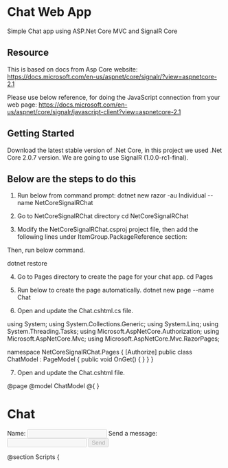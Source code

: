 # Chat Web App
Simple Chat app using ASP.Net Core MVC and  SignalR Core

## Resource

This is based on docs from Asp Core website:
https://docs.microsoft.com/en-us/aspnet/core/signalr/?view=aspnetcore-2.1

Please use below reference, for doing the JavaScript connection from your web page:
https://docs.microsoft.com/en-us/aspnet/core/signalr/javascript-client?view=aspnetcore-2.1

## Getting Started
Download the latest stable version of .Net Core, in this project we used .Net Core 2.0.7 version. We are going to use SignalR (1.0.0-rc1-final).


## Below are the steps to do this
1) Run below from command prompt:
dotnet new razor -au Individual --name NetCoreSignalRChat

2) Go to NetCoreSignalRChat directory
cd NetCoreSignalRChat

3) Modify the NetCoreSignalRChat.csproj project file, then add the following lines under ItemGroup.PackageReference section:

<PackageReference Include="Microsoft.AspNetCore.SignalR" Version="1.0.0-rc1-final" />
<PackageReference Include="Microsoft.AspNetCore.SignalR.Client" Version="1.0.0-rc1-final" />

Then, run below command.

dotnet restore

4) Go to Pages directory to create the page for your chat app.
cd Pages

5) Run below to create the page automatically.
dotnet new page --name Chat

6) Open and update the Chat.cshtml.cs file.

using System;
using System.Collections.Generic;
using System.Linq;
using System.Threading.Tasks;
using Microsoft.AspNetCore.Authorization;
using Microsoft.AspNetCore.Mvc;
using Microsoft.AspNetCore.Mvc.RazorPages;

namespace NetCoreSignalRChat.Pages
{
    [Authorize]
    public class ChatModel : PageModel
    {
        public void OnGet()
        {
        }
    }
}

7) Open and update the Chat.cshtml file.

@page
@model ChatModel
@{
}

<h1>Chat</h1>

<form id="send-form" action="#">
    Name:
    <input type="text" id="name" disabled />
    Send a message: 
    <input type="text" id="message-textbox" disabled /> 
    <button id="send-button" type="submit" disabled>Send</button>
</form>

<ul id="messages-list">
</ul>

@section Scripts {
    <script src="~/lib/signalr/signalr.js"></script>
    <script type="text/javascript">
        // Bind DOM elements
        var sendForm = document.getElementById("send-form");
        var sendButton = document.getElementById("send-button");
        var messagesList = document.getElementById("messages-list");
        var messageTextBox = document.getElementById("message-textbox");

        function appendMessage(content) {
            var li = document.createElement("li");
            li.innerText = content;
            messagesList.appendChild(li);
        }

        const connection = new signalR.HubConnectionBuilder()
            .withUrl("/hubs/chat")
            .configureLogging(signalR.LogLevel.Information)
            .build();

        sendForm.addEventListener("submit", function(evt) { 
            var message = messageTextBox.value;
            messageTextBox.value = "";
            connection.send("Send", message);
            evt.preventDefault();
        });

        connection.on("SendMessage", function (sender, message) {
            appendMessage(sender + ': ' + message);
        });

        connection.on("SendAction", function (sender, action) {
            appendMessage(sender + ' ' + action);
        });

        connection.start().then(function() {
            messageTextBox.disabled = false;
            sendButton.disabled = false;
        })
        .catch(err => console.error(err.toString()));
    </script>
}

8) Go back to the main folder, run below to go back:
cd ..

9) Create new Folder name in Hubs. 
Run below code on Linux or Mac:
mkdir Hubs

Run below code on Windows:
md Hubs

10) Go to Hubs folder, by running below:
cd Hubs

11) Create new file called ChatHub.cs using your favorite file editor. Then, copy and paste below code then save:

using System;
using System.Threading.Tasks;
using Microsoft.AspNetCore.Authorization;
using Microsoft.AspNetCore.SignalR;

namespace NetCoreSignalRChat.Hubs
{
    [Authorize]
    public class ChatHub : Hub
    {
        public override async Task OnConnectedAsync()
        {
            await Clients.All.SendAsync("SendAction", Context.User.Identity.Name, "joined");
        }

        public override async Task OnDisconnectedAsync(Exception ex)
        {
            await Clients.All.SendAsync("SendAction", Context.User.Identity.Name, "left");
        }

        public async Task Send(string message)
        {
            await Clients.All.SendAsync("SendMessage", Context.User.Identity.Name, message);
        }
    }
}

12) Go back to the main folder. Find and update startup.cs. Using below codes.
Under the "using" section add below code:

using NetCoreSignalRChat.Hubs;

Find the ConfigureServices method, then add the codes below:

services.AddCors(options => options.AddPolicy("CorsPolicy", 
builder => 
{
    builder.AllowAnyMethod().AllowAnyHeader()
            .WithOrigins("http://localhost:5000")
            .AllowCredentials();
}));

services.AddSignalR();

Find the Configure method, then add the following code:

app.UseCookiePolicy();

app.UseSignalR(routes =>
{
    routes.MapHub<ChatHub>("/hubs/chat");
});

Lastly, save the file.

13) Run below command to install the signalr javascript file for the client app.

npm install @aspnet/signalr

14) Copy the signalr.js file under node_modules/@aspnet/signalr/dist/browser folder. Then, paste it under wwwroot/lib/signalr folder.

15) To test if it running properly, run below command:

dotnet run